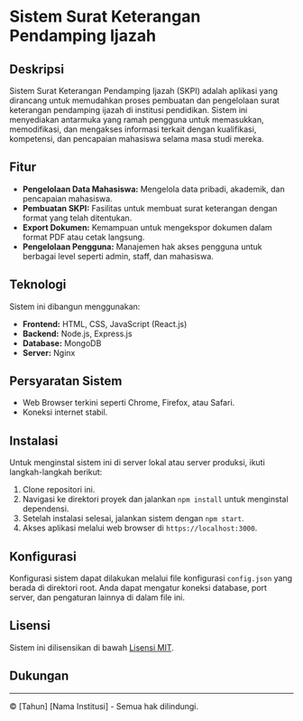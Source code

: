 # Sistem Surat Keterangan Pendamping Ijazah

## Deskripsi
Sistem Surat Keterangan Pendamping Ijazah (SKPI) adalah aplikasi yang dirancang untuk memudahkan proses pembuatan dan pengelolaan surat keterangan pendamping ijazah di institusi pendidikan. Sistem ini menyediakan antarmuka yang ramah pengguna untuk memasukkan, memodifikasi, dan mengakses informasi terkait dengan kualifikasi, kompetensi, dan pencapaian mahasiswa selama masa studi mereka.

## Fitur
- **Pengelolaan Data Mahasiswa:** Mengelola data pribadi, akademik, dan pencapaian mahasiswa.
- **Pembuatan SKPI:** Fasilitas untuk membuat surat keterangan dengan format yang telah ditentukan.
- **Export Dokumen:** Kemampuan untuk mengekspor dokumen dalam format PDF atau cetak langsung.
- **Pengelolaan Pengguna:** Manajemen hak akses pengguna untuk berbagai level seperti admin, staff, dan mahasiswa.

## Teknologi
Sistem ini dibangun menggunakan:
- **Frontend:** HTML, CSS, JavaScript (React.js)
- **Backend:** Node.js, Express.js
- **Database:** MongoDB
- **Server:** Nginx

## Persyaratan Sistem
- Web Browser terkini seperti Chrome, Firefox, atau Safari.
- Koneksi internet stabil.

## Instalasi
Untuk menginstal sistem ini di server lokal atau server produksi, ikuti langkah-langkah berikut:
1. Clone repositori ini.
2. Navigasi ke direktori proyek dan jalankan `npm install` untuk menginstal dependensi.
3. Setelah instalasi selesai, jalankan sistem dengan `npm start`.
4. Akses aplikasi melalui web browser di `https://localhost:3000`.

## Konfigurasi
Konfigurasi sistem dapat dilakukan melalui file konfigurasi `config.json` yang berada di direktori root. Anda dapat mengatur koneksi database, port server, dan pengaturan lainnya di dalam file ini.

## Lisensi
Sistem ini dilisensikan di bawah [Lisensi MIT](LICENSE).

## Dukungan

---
&copy; [Tahun] [Nama Institusi] - Semua hak dilindungi.
